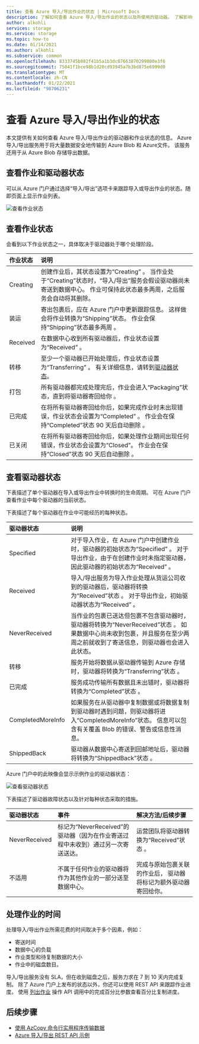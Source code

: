```yaml
---
title: 查看 Azure 导入/导出作业的状态 | Microsoft Docs
description: 了解如何查看 Azure 导入/导出作业的状态以及所使用的驱动器。 了解影响作业处理所用时间的因素。
author: alkohli
services: storage
ms.service: storage
ms.topic: how-to
ms.date: 01/14/2021
ms.author: alkohli
ms.subservice: common
ms.openlocfilehash: 8333745b802f41b5a1b3dc07663870299800e3f6
ms.sourcegitcommit: 75041f1bce98b1d20cd93945a7b3bd875e6999d0
ms.translationtype: MT
ms.contentlocale: zh-CN
ms.lasthandoff: 01/22/2021
ms.locfileid: "98706231"
---
```

# <a name="view-the-status-of-azure-importexport-jobs"></a>查看 Azure 导入/导出作业的状态

本文提供有关如何查看 Azure 导入/导出作业的驱动器和作业状态的信息。 Azure 导入/导出服务用于将大量数据安全地传输到 Azure Blob 和 Azure文件。 该服务还用于从 Azure Blob 存储导出数据。  

## <a name="view-job-and-drive-status"></a>查看作业和驱动器状态
可以从 Azure 门户通过选择“导入/导出”选项卡来跟踪导入或导出作业的状态。随即页面上显示作业列表。

![查看作业状态](./media/storage-import-export-service/jobstate.png)

## <a name="view-job-status"></a>查看作业状态

会看到以下作业状态之一，具体取决于驱动器处于哪个处理阶段。

| 作业状态 | 说明 |
|:--- |:--- |
| Creating | 创建作业后，其状态设置为“Creating”  。 当作业处于“Creating”状态时，“导入/导出”服务会假设驱动器尚未寄送到数据中心。 作业可保持此状态最多两周，之后服务会自动将其删除。 |
| 装运 | 寄出包裹后，应在 Azure 门户中更新跟踪信息。  这样做会将作业转换为“Shipping”状态。 作业会保持“Shipping”状态最多两周  。 
| Received | 在数据中心收到所有驱动器后，作业状态设置为“Received”  。 |
| 转移 | 至少一个驱动器已开始处理后，作业状态设置为“Transferring”  。 有关详细信息，请转到[驱动器状态](#view-drive-status)。 |
| 打包 | 所有驱动器都完成处理完后，作业会进入“Packaging”状态，直到将驱动器寄回给你  。 |
| 已完成 | 在将所有驱动器寄回给你后，如果完成作业时未出现错误，作业状态会设置为“Completed”  。 作业会在保持“Completed”状态 90 天后自动删除  。 |
| 已关闭 | 在将所有驱动器寄回给你后，如果处理作业期间出现任何错误，作业状态会设置为“Closed”。 作业会在保持“Closed”状态 90 天后自动删除  。 |

## <a name="view-drive-status"></a>查看驱动器状态

下表描述了单个驱动器在导入或导出作业中转换时的生命周期。 可在 Azure 门户查看作业中每个驱动器的当前状态。

下表描述了每个驱动器在作业中可能经历的每种状态。

| 驱动器状态 | 说明 |
|:--- |:--- |
| Specified | 对于导入作业，在 Azure 门户中创建作业时，驱动器的初始状态为“Specified”  。 对于导出作业，由于在创建作业时未指定驱动器，因此驱动器的初始状态为“Received”  。 |
| Received | 导入/导出服务为导入作业处理从货运公司收到的驱动器后，驱动器将转换为“Received”状态  。 对于导出作业，初始驱动器状态为“Received”  。 |
| NeverReceived | 当作业的包裹已送达但包裹不包含驱动器时，驱动器将转换为“NeverReceived”状态  。 如果数据中心尚未收到包裹，并且服务在至少两周之前就收到了寄送信息，则驱动器也会进入此状态。 |
| 转移 | 服务开始将数据从驱动器传输到 Azure 存储时，驱动器将转换为“Transferring”状态  。 |
| 已完成 | 服务成功传输所有数据且未出错时，驱动器将转换为“Completed”状态  。
| CompletedMoreInfo | 如果服务在从驱动器中复制数据或将数据复制到驱动器时遇到问题，则驱动器将进入“CompletedMoreInfo”状态。 信息可以包含有关覆盖 Blob 的错误、警告或信息性消息。
| ShippedBack | 驱动器从数据中心寄送到回邮地址后，驱动器将转换为“ShippedBack”状态  。 |

Azure 门户中的此映像会显示示例作业的驱动器状态：

![查看驱动器状态](./media/storage-import-export-service/drivestate.png)

下表描述了驱动器故障状态以及针对每种状态采取的措施。

| 驱动器状态 | 事件 | 解决方法/后续步骤 |
|:--- |:--- |:--- |
| NeverReceived | 标记为“NeverReceived”的驱动器（因为在作业寄送过程中未收到）通过另一次寄送送达。 | 运营团队将驱动器转换为“Received”状态  。 |
| 不适用 | 不属于任何作业的驱动器将作为其他作业的一部分送至数据中心。 | 完成与原始包裹关联的作业后， 驱动器将标记为额外驱动器寄回给你。 |

## <a name="time-to-process-job"></a>处理作业的时间
处理导入/导出作业所需花费的时间取决于多个因素，例如：

-  寄送时间
-  数据中心的负载
-  作业类型和待复制数据的大小
-  作业中的磁盘数目。 

导入/导出服务没有 SLA，但在收到磁盘之后，服务力求在 7 到 10 天内完成复制。 除了 Azure 门户上发布的状态以外，你还可以使用 REST API 来跟踪作业进度。 使用 [列出作业](/previous-versions/azure/dn529083(v=azure.100)) 操作 API 调用中的完成百分比参数查看百分比复制进度。


## <a name="next-steps"></a>后续步骤

* [使用 AzCopy 命令行实用程序传输数据](../storage/common/storage-use-azcopy-v10.md)
* [Azure 导入/导出 REST API 示例](https://github.com/Azure-Samples/storage-dotnet-import-export-job-management/)